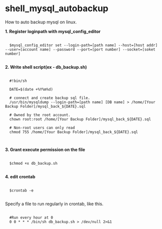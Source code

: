 # shell_mysql_autobackup
 How to auto backup mysql on linux.

<b>1. Register loginpath with mysql_config_editor</b>
<pre>
 <code>
  $mysql_config_editor set --login-path=[path name] --host=[host addr] --user=[account name] --password --port=[port number] --socket=[soket number]
 </code>
</pre>
<b>2. Write shell script(ex - db_backup.sh)</b>
<pre>
 <code>
  #!bin/sh
  
  DATE=$(date +%Y%m%d)
  
  # connect and create backup sql file.
  /usr/bin/mysqldump --login-path=[path name] [DB name] > /home/[Your Backup Folder]/mysql_back_${DATE}.sql
  
  # Owned by the root account.
  chown root:root /home/[Your Backup Folder]/mysql_back_${DATE}.sql
  
  # Non-root users can only read
  chmod 755 /home/[Your Backup Folder]/mysql_back_${DATE}.sql
 
 </code>
</pre>
<b>3. Grant execute permission on the file</b>
<pre>
 <code>
  $chmod +x db_backup.sh
 </code>
</pre>
<b>4. edit crontab</b>
<p>
<pre>
 <code>
  $crontab -e
 </code>
</pre>

Specify a file to run regularly in crontab, like this.
<pre>
 <code>
  #Run every hour at 0
  0 0 * * * /bin/sh db_backup.sh > /dev/null 2>&1
 </code>
</pre>
</p>
